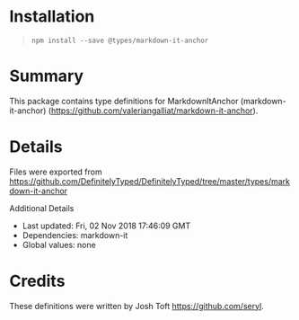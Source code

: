 # Installation
> `npm install --save @types/markdown-it-anchor`

# Summary
This package contains type definitions for MarkdownItAnchor (markdown-it-anchor) (https://github.com/valeriangalliat/markdown-it-anchor).

# Details
Files were exported from https://github.com/DefinitelyTyped/DefinitelyTyped/tree/master/types/markdown-it-anchor

Additional Details
 * Last updated: Fri, 02 Nov 2018 17:46:09 GMT
 * Dependencies: markdown-it
 * Global values: none

# Credits
These definitions were written by Josh Toft <https://github.com/seryl>.
